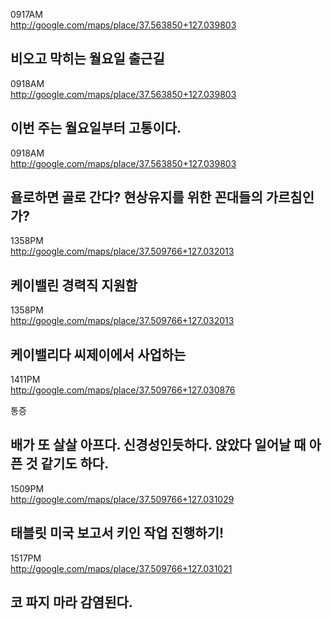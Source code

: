 0917AM  
http://google.com/maps/place/37.563850+127.039803  
  
비오고 막히는 월요일 출근길
----------
  
0918AM  
http://google.com/maps/place/37.563850+127.039803  
  
이번 주는 월요일부터 고통이다. 
----------
  
0918AM  
http://google.com/maps/place/37.563850+127.039803  
  
욜로하면 골로 간다?
현상유지를 위한 꼰대들의 가르침인가?
----------
  
1358PM  
http://google.com/maps/place/37.509766+127.032013  
  
케이밸린 경력직 지원함
----------
  
1358PM  
http://google.com/maps/place/37.509766+127.032013  
  
케이밸리다 씨제이에서 사업하는
----------
  
1411PM  
http://google.com/maps/place/37.509766+127.030876  
  
통증

배가 또 살살 아프다.
신경성인듯하다.
앉았다 일어날 때 아픈 것 같기도 하다.
----------
  
1509PM  
http://google.com/maps/place/37.509766+127.031029  
  
태블릿 미국 보고서 키인 작업 진행하기!
----------
  
1517PM  
http://google.com/maps/place/37.509766+127.031021  
  
코 파지 마라 감염된다.
----------
  